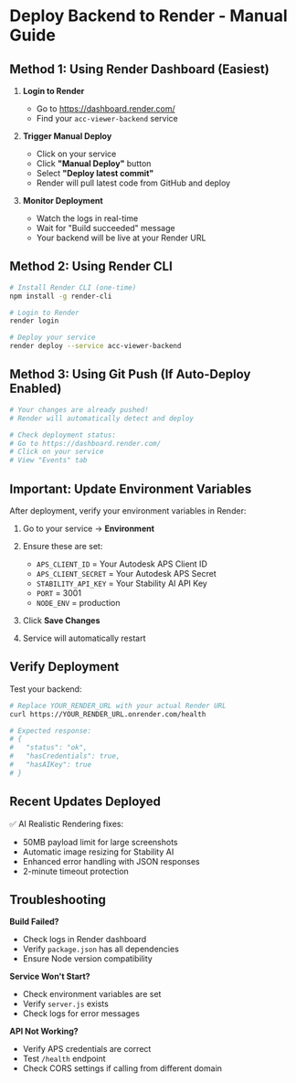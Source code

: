 # Deploy Backend to Render - Manual Guide

## Method 1: Using Render Dashboard (Easiest)

1. **Login to Render**
   - Go to https://dashboard.render.com/
   - Find your `acc-viewer-backend` service

2. **Trigger Manual Deploy**
   - Click on your service
   - Click **"Manual Deploy"** button
   - Select **"Deploy latest commit"**
   - Render will pull latest code from GitHub and deploy

3. **Monitor Deployment**
   - Watch the logs in real-time
   - Wait for "Build succeeded" message
   - Your backend will be live at your Render URL

## Method 2: Using Render CLI

```bash
# Install Render CLI (one-time)
npm install -g render-cli

# Login to Render
render login

# Deploy your service
render deploy --service acc-viewer-backend
```

## Method 3: Using Git Push (If Auto-Deploy Enabled)

```bash
# Your changes are already pushed!
# Render will automatically detect and deploy

# Check deployment status:
# Go to https://dashboard.render.com/
# Click on your service
# View "Events" tab
```

## Important: Update Environment Variables

After deployment, verify your environment variables in Render:

1. Go to your service → **Environment**
2. Ensure these are set:
   - `APS_CLIENT_ID` = Your Autodesk APS Client ID
   - `APS_CLIENT_SECRET` = Your Autodesk APS Secret
   - `STABILITY_API_KEY` = Your Stability AI API Key
   - `PORT` = 3001
   - `NODE_ENV` = production

3. Click **Save Changes**
4. Service will automatically restart

## Verify Deployment

Test your backend:

```bash
# Replace YOUR_RENDER_URL with your actual Render URL
curl https://YOUR_RENDER_URL.onrender.com/health

# Expected response:
# {
#   "status": "ok",
#   "hasCredentials": true,
#   "hasAIKey": true
# }
```

## Recent Updates Deployed

✅ AI Realistic Rendering fixes:
- 50MB payload limit for large screenshots
- Automatic image resizing for Stability AI
- Enhanced error handling with JSON responses
- 2-minute timeout protection

## Troubleshooting

**Build Failed?**
- Check logs in Render dashboard
- Verify `package.json` has all dependencies
- Ensure Node version compatibility

**Service Won't Start?**
- Check environment variables are set
- Verify `server.js` exists
- Check logs for error messages

**API Not Working?**
- Verify APS credentials are correct
- Test `/health` endpoint
- Check CORS settings if calling from different domain

